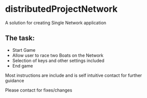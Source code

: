 # distributedProjectNetwork

<p>A solution for creating Single Network application</p>

<h2>The task: </h2>
<ul>
  <li>Start Game</li>
  <li>Allow user to race two Boats on the Network</li>
  <li>Selection of keys and other settings included</li>
  <li>End game</li>
</ul>

<p>Most instructions are include and is self intuitive contact for further guidance</p>
<p>Please contact for fixes/changes</p>
